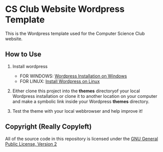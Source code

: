 CS Club Website Wordpress Template
========================================

This is the Wordpress template used for the Computer Science Club website.


How to Use
----------------------------------------

1.  Install wordpress
    * FOR WINDOWS: [Wordpress Installation on Windows](http://codex.wordpress.org/Installing_WordPress#Easy_5_Minute_WordPress_Installation_on_Windowshttp://codex.wordpress.org/Installing_WordPress#Easy_5_Minute_WordPress_Installation_on_Windows)
    * FOR LINUX: [Install Wordpress on Linux](http://community.linuxmint.com/tutorial/view/828)

2.  Either clone this project into the **themes** directoryof your local Wordpress 
    installation or clone it to another location on your computer and make a 
    symbolic link inside your Wordpress **themes** directory.

3.  Test the theme with your local webbrowser and help improve it!


Copyright (Really Copyleft)
---------------------------

All of the source code in this repository is licensed under the 
[GNU General Public License, Version 2](http://www.gnu.org/licenses/gpl2.html)